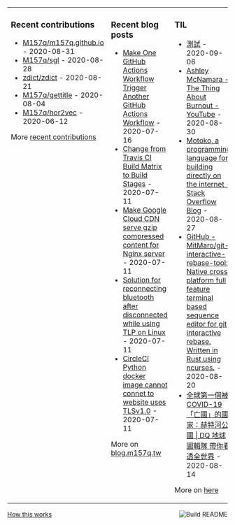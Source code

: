 <table><tr><td valign="top">

### Recent contributions
<!-- recent_contributions starts -->
* [M157q/m157q.github.io](https://github.com/M157q/m157q.github.io) - 2020-08-31
* [M157q/sgl](https://github.com/M157q/sgl) - 2020-08-28
* [zdict/zdict](https://github.com/zdict/zdict) - 2020-08-21
* [M157q/gettitle](https://github.com/M157q/gettitle) - 2020-08-04
* [M157q/hor2vec](https://github.com/M157q/hor2vec) - 2020-06-12
<!-- recent_contributions ends -->
More [recent contributions](https://github.com/M157q/M157q/blob/main/recent_contributions.md)
</td><td valign="top">

### Recent blog posts
<!-- blog starts -->
* [Make One GitHub Actions Workflow Trigger Another GitHub Actions Workflow](https://blog.m157q.tw/posts/2020/07/16/make-one-github-actions-workflow-trigger-another-github-actions-workflow/) - 2020-07-16
* [Change from Travis CI Build Matrix to Build Stages](https://blog.m157q.tw/posts/2020/07/11/change-from-travis-ci-build-matrix-to-build-stages/) - 2020-07-11
* [Make Google Cloud CDN serve gzip compressed content for Nginx server](https://blog.m157q.tw/posts/2020/07/11/make-google-cloud-cdn-serve-gzip-compressed-content-for-nginx-server/) - 2020-07-11
* [Solution for reconnecting bluetooth after disconnected while using TLP on Linux](https://blog.m157q.tw/posts/2020/07/11/solution-for-reconnecting-bluetooth-after-disconnected-while-using-tlp-on-linux/) - 2020-07-11
* [CircleCI Python docker image cannot connet to website uses TLSv1.0](https://blog.m157q.tw/posts/2020/07/11/circleci-python-docker-image-cannot-connet-to-website-uses-tlsv1-0/) - 2020-07-11
<!-- blog ends -->
More on [blog.m157q.tw](https://blog.m157q.tw/)
</td><td valign="top">

### TIL
<!-- tils starts -->
* [測試](https://github.com/M157q/m157q.github.io/issues/1186) - 2020-09-06
* [Ashley McNamara - The Thing About Burnout - YouTube](https://github.com/M157q/m157q.github.io/issues/1181) - 2020-08-30
* [Motoko, a programming language for building directly on the internet - Stack Overflow Blog](https://github.com/M157q/m157q.github.io/issues/1179) - 2020-08-27
* [GitHub - MitMaro/git-interactive-rebase-tool: Native cross platform full feature terminal based sequence editor for git interactive rebase. Written in Rust using ncurses.](https://github.com/M157q/m157q.github.io/issues/1178) - 2020-08-20
* [全球第一個被COVID-19「亡國」的國家：赫特河公國 | DQ 地球圖輯隊 帶你看透全世界](https://github.com/M157q/m157q.github.io/issues/1177) - 2020-08-14
<!-- tils ends -->
More on [here](https://github.com/M157q/m157q.github.io/issues?q=is%3Aissue+is%3Aopen+sort%3Aupdated-desc)
</td></tr></table>

<a href="https://github.com/M157q/M157q/actions"><img src="https://github.com/M157q/M157q/workflows/Build%20README/badge.svg" align="right" alt="Build README"></a> <a href="https://simonwillison.net/2020/Jul/10/self-updating-profile-readme/">How this works</a>
